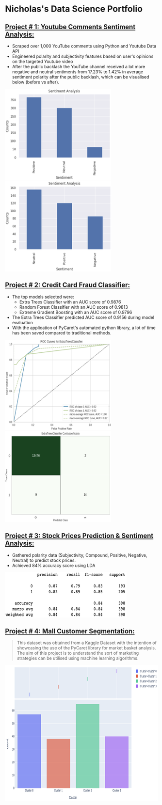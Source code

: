 # Nicholas's Data Science Portfolio

## [Project # 1: Youtube Comments Sentiment Analysis:](https://github.com/PannaD8ta/YT_Comments_Sentiment_Analysis)
- Scraped over 1,000 YouTube comments using Python and Youtube Data API
- Engineered polarity and subjectivity features based on user's opinions on the targeted Youtube video
- After the public backlash the YouTube channel received a lot more negative and neutral sentiments from 17.23% to 1.42% in average sentiment polarity after the public backlash, which can be visualised below (before vs after).

<p float="left">
  <img src="/images/Sentiment_Analysis_plot_1.png" class="img" alt="Sentiment_Analysis_plot_1" width="350" height="300">
    &nbsp;&nbsp;&nbsp;&nbsp;&nbsp;&nbsp;&nbsp;&nbsp;
  <img src="images/Sentiment_Analysis_plot_2.png" class="img" alt="Sentiment_Analysis_plot_2" width="350" height="300">
</p>

## [Project # 2: Credit Card Fraud Classifier:](https://github.com/PannaD8ta/Creditcard_Fraud_Classifer)
- The top models selected were:
  - Extra Trees Classifier with an AUC score of 0.9876
  - Random Forest Classifier with an AUC score of 0.9813
  - Extreme Gradient Boosting with an AUC score of 0.9796
- The Extra Trees Classifier predicted AUC score of 0.9156 during model evaluation
- With the application of PyCaret's automated python library, a lot of time has been saved compared to traditional methods. 

<p float="left">
  <img src="/images/AUC.png" alt="AUC" width="350" height="300">
   &nbsp;&nbsp;&nbsp;&nbsp;&nbsp;&nbsp;&nbsp;&nbsp;
  <img src="/images/Confusion_Matrix.png" alt="Confusion_Matrix" width="350" height="300">
</p>

## [Project # 3: Stock Prices Prediction & Sentiment Analysis:](https://github.com/PannaD8ta/StockPrices_Prediction_Sentiment_Analysis)
- Gathered polarity data (Subjectivity, Compound, Positive, Negative, Neutral) to predict stock prices. 
- Achieved 84% accuracy score using LDA

<img src="/images/lda_classification_report.png" alt="" width="400" height="150">

## [Project # 4: Mall Customer Segmentation:](https://github.com/PannaD8ta/Mall_Customer_Clustering_PyCaret)
> This dataset was obtained from a Kaggle Dataset with the intention of showcasing the use of the PyCaret library for market basket analysis. The aim of this project is to understand the sort of marketing strategies can be utilised using machine learning algorithms.

<img src="/images/bar.png" alt="bar" width="600" height="450">
